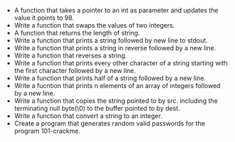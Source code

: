 * A function that takes a pointer to an int as parameter and updates the value it points to 98.
* Write a function that swaps the values of two integers.
* A function that returns the length of string.
* Write a function that prints a string followed by new line to stdout.
* Write a function that prints a string in reverse followed by a new line.
* Write a function that reverses a string.
* Write a function that prints every other character of a string starting with the first character followed by a new line.
* Write a function that prints half of a string followed by a new line.
* Write a fucntion that prints n elements of an array of integers followed by a new line.
* Write a function that copies the string pointed to by src. including the terminating null byte(\0) to the buffer pointed to by dest.
* Write a function that convert a string to an integer.
* Create a program that generates random valid passwords for the program 101-crackme.


